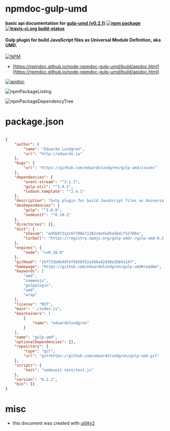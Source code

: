 # npmdoc-gulp-umd

#### basic api documentation for  [gulp-umd (v0.2.1)](https://github.com/eduardolundgren/gulp-umd#readme)  [![npm package](https://img.shields.io/npm/v/npmdoc-gulp-umd.svg?style=flat-square)](https://www.npmjs.org/package/npmdoc-gulp-umd) [![travis-ci.org build-status](https://api.travis-ci.org/npmdoc/node-npmdoc-gulp-umd.svg)](https://travis-ci.org/npmdoc/node-npmdoc-gulp-umd)

#### Gulp plugin for build JavaScript files as Universal Module Definition, aka UMD.

[![NPM](https://nodei.co/npm/gulp-umd.png?downloads=true&downloadRank=true&stars=true)](https://www.npmjs.com/package/gulp-umd)

- [https://npmdoc.github.io/node-npmdoc-gulp-umd/build/apidoc.html](https://npmdoc.github.io/node-npmdoc-gulp-umd/build/apidoc.html)

[![apidoc](https://npmdoc.github.io/node-npmdoc-gulp-umd/build/screenCapture.buildCi.browser.%252Ftmp%252Fbuild%252Fapidoc.html.png)](https://npmdoc.github.io/node-npmdoc-gulp-umd/build/apidoc.html)

![npmPackageListing](https://npmdoc.github.io/node-npmdoc-gulp-umd/build/screenCapture.npmPackageListing.svg)

![npmPackageDependencyTree](https://npmdoc.github.io/node-npmdoc-gulp-umd/build/screenCapture.npmPackageDependencyTree.svg)



# package.json

```json

{
    "author": {
        "name": "Eduardo Lundgren",
        "url": "http://eduardo.io"
    },
    "bugs": {
        "url": "https://github.com/eduardolundgren/gulp-umd/issues"
    },
    "dependencies": {
        "event-stream": "^3.1.7",
        "gulp-util": "^3.0.1",
        "lodash.template": "^2.4.1"
    },
    "description": "Gulp plugin for build JavaScript files as Universal Module Definition, aka UMD.",
    "devDependencies": {
        "gulp": "^3.8.8",
        "nodeunit": "^0.10.2"
    },
    "directories": {},
    "dist": {
        "shasum": "ed5b972a2c6f700e71382c0afed5a5bdcf52769a",
        "tarball": "https://registry.npmjs.org/gulp-umd/-/gulp-umd-0.2.1.tgz"
    },
    "engines": {
        "node": ">=0.10.0"
    },
    "gitHead": "1bf731b6b9df4f5830f52a266a42d50e26641147",
    "homepage": "https://github.com/eduardolundgren/gulp-umd#readme",
    "keywords": [
        "amd",
        "commonjs",
        "gulpplugin",
        "umd",
        "wrap"
    ],
    "license": "MIT",
    "main": "./index.js",
    "maintainers": [
        {
            "name": "eduardolundgren"
        }
    ],
    "name": "gulp-umd",
    "optionalDependencies": {},
    "repository": {
        "type": "git",
        "url": "git+https://github.com/eduardolundgren/gulp-umd.git"
    },
    "scripts": {
        "test": "nodeunit test/test.js"
    },
    "version": "0.2.1",
    "bin": {}
}
```



# misc
- this document was created with [utility2](https://github.com/kaizhu256/node-utility2)
